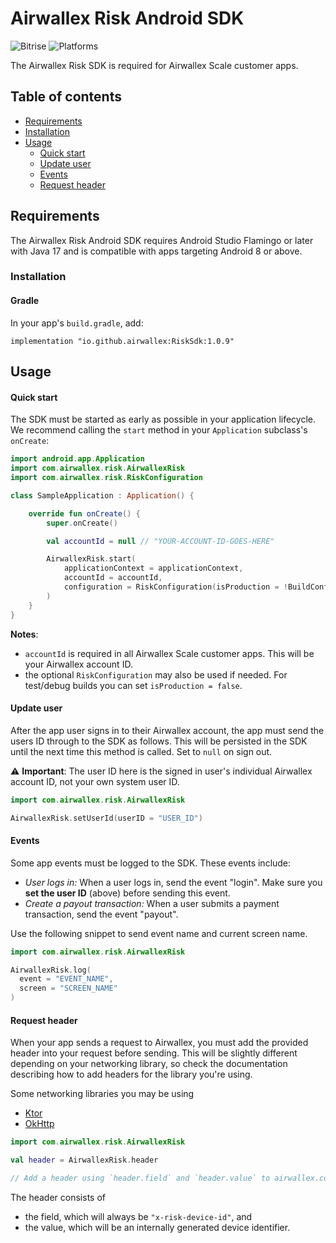 # Airwallex Risk Android SDK

![Bitrise](https://app.bitrise.io/app/311ac459dba8618d/status.svg?token=PdOUUoDjBwL_Z5NEKGiMmQ&branch=main)
![Platforms](https://img.shields.io/badge/platforms-Android-333333.svg)

The Airwallex Risk SDK is required for Airwallex Scale customer apps.

## Table of contents

<!--ts-->
  * [Requirements](#requirements)
  * [Installation](#installation)
  * [Usage](#usage)
    * [Quick start](#quick-start)
    * [Update user](#update-user) 
    * [Events](#events)
    * [Request header](#request-header)

<!--te-->

## Requirements

The Airwallex Risk Android SDK requires Android Studio Flamingo or later with Java 17 and is compatible with apps targeting Android 8 or above.

### Installation

#### Gradle

In your app's `build.gradle`, add:

```
implementation "io.github.airwallex:RiskSdk:1.0.9"
```

## Usage

#### Quick start

The SDK must be started as early as possible in your application lifecycle. We recommend calling the `start` method in your `Application` subclass's `onCreate`:

```kotlin
import android.app.Application
import com.airwallex.risk.AirwallexRisk
import com.airwallex.risk.RiskConfiguration

class SampleApplication : Application() {

    override fun onCreate() {
        super.onCreate()

        val accountId = null // "YOUR-ACCOUNT-ID-GOES-HERE"

        AirwallexRisk.start(
            applicationContext = applicationContext,
            accountId = accountId,
            configuration = RiskConfiguration(isProduction = !BuildConfig.DEBUG)
        )
    }
}
```

**Notes**: 
- `accountId` is required in all Airwallex Scale customer apps. This will be your Airwallex account ID.
- the optional `RiskConfiguration` may also be used if needed. For test/debug builds you can set `isProduction = false`.

#### Update user

After the app user signs in to their Airwallex account, the app must send the users ID through to the SDK as follows. This will be persisted in the SDK until the next time this method is called. Set to `null` on sign out.

:warning: **Important**: The user ID here is the signed in user's individual Airwallex account ID, not your own system user ID.

```kotlin
import com.airwallex.risk.AirwallexRisk

AirwallexRisk.setUserId(userID = "USER_ID")
```
  
#### Events

Some app events must be logged to the SDK. These events include:
- _User logs in:_ When a user logs in, send the event "login". Make sure you **set the user ID** (above) before sending this event.
- _Create a payout transaction:_ When a user submits a payment transaction, send the event "payout".

Use the following snippet to send event name and current screen name.

```kotlin
import com.airwallex.risk.AirwallexRisk

AirwallexRisk.log(
  event = "EVENT_NAME",
  screen = "SCREEN_NAME"
)
```

#### Request header

When your app sends a request to Airwallex, you must add the provided header into your request before sending. This will be slightly different depending on your networking library, so check the documentation describing how to add headers for the library you're using.

Some networking libraries you may be using
- [Ktor](https://ktor.io/docs/request.html#parameters)
- [OkHttp](https://square.github.io/okhttp/4.x/okhttp/okhttp3/-request/-builder/add-header)

```kotlin
import com.airwallex.risk.AirwallexRisk

val header = AirwallexRisk.header

// Add a header using `header.field` and `header.value` to airwallex.com network requests
```

The header consists of
- the field, which will always be `"x-risk-device-id"`, and
- the value, which will be an internally generated device identifier.
